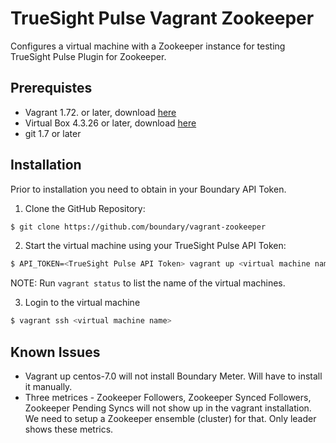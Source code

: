 # TrueSight Pulse Vagrant Zookeeper 

Configures a virtual machine with a Zookeeper instance for testing TrueSight Pulse Plugin for Zookeeper.

## Prerequistes

- Vagrant 1.72. or later, download [here](https://www.vagrantup.com/downloads.html)
- Virtual Box 4.3.26 or later, download [here](https://www.virtualbox.org/wiki/Downloads)
- git 1.7 or later

## Installation

Prior to installation you need to obtain in your Boundary API Token.

1. Clone the GitHub Repository:
```bash
$ git clone https://github.com/boundary/vagrant-zookeeper
```

2. Start the virtual machine using your TrueSight Pulse API Token:
```bash
$ API_TOKEN=<TrueSight Pulse API Token> vagrant up <virtual machine name>
```
NOTE: Run `vagrant status` to list the name of the virtual machines.

3. Login to the virtual machine
```bash
$ vagrant ssh <virtual machine name>
```

## Known Issues

- Vagrant up centos-7.0 will not install Boundary Meter. Will have to install it manually.
- Three metrices - Zookeeper Followers, Zookeeper Synced Followers, Zookeeper Pending Syncs will not show up in the vagrant installation. We need to setup a Zookeeper ensemble (cluster) for that. Only leader shows these metrics.
